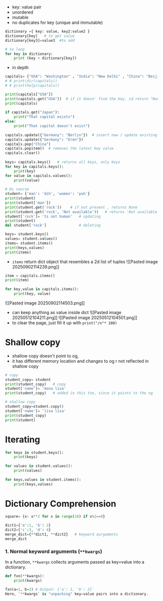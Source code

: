  - key: value pair
- unordered
- mutable
- no duplicates for key (unique and immutable)
```python
dictionary ={ key: value, key2:value2 }
dictionary[key]   # to get value
dictionary[key3]=value3  #to add 

# to loop
for key in dictionary:
	print (key + dictionary[key])
```
- in depth
```python
capitals= {"USA": "Washington" , "India": "New Delhi" , "China": "Beijing"}
# # print(dir(capitals))
# # print(help(capitals))

print(capitals["USA"])
print(capitals.get("USA"))  # if it doesn' find the key, id return "None"
print(capitals)
  
if capitals.get("Japan"):
    print("That capital exists")
else:
    print("That capital doesn't exist")
  
capitals.update({"Germany": "Berlin"})  # insert new / update existing
capitals.update({"Germany": "Eren"})
capitals.pop("China")
capitals.popitem()  # removes the latest key value
capitals.clear()
  
keys= capitals.keys()   # returns all keys, only keys
for key in capitals.keys():
    print(key)
for value in capitals.values():
    print(value)
    
# Ds course
student= {'man': 'dih', 'women': 'puh'}
print(student)
print(student['man'])
print(student.get('rock'))    # if not present , returns None
print(student.get('rock', 'Not available'))   # returns 'Not available'
student['rock']= 'ts not human'   # updating
print(student)
del student['rock']               # deleting

keys= student.keys()
values= student.values()
items= student.items()
print(keys,values)
print(items)
```
- `items` return dict object that resembles a 2d list of tuples
	 ![[Pasted image 20250902114239.png]]
```python
item = capitals.items()
print(item)
  
for key,value in capitals.items():
    print(key, value)
```
![[Pasted image 20250902114503.png]]
- can keep anything as value inside dict
![[Pasted image 20250512104211.png]]
![[Pasted image 20250512104501.png]]
- to clear the page, just fill it up with `print("/n"* 100)`
# Shallow copy
- shallow copy doesn't point to og,
- it has different memory location and changes to og r not reflected in shallow copy
```python
# copy
student_copy= student
print(student_copy)   # copy
student['name']= 'mona lisa'
print(student_copy)   # added in this too, since it points to the og

# shallow copy
student_copy=student.copy()    
student['name']= 'lisa lisa'
print(student_copy)
print(student)
```
# Iterating
```python
for keys in student.keys():
    print(keys)
  
for values in student.values():
    print(values)
  
for keys,values in student.items():
    print(keys,values)
```
# Dictionary Comprehension
```python
square= {x: x**2 for x in range(10) if x%2==0}

dict1={'a':1, 'b': 2}
dict2={'c':3, 'd': 4}
merge_dict={**dict1, **dict2}   # keyword aurguments
merge_dict
```
### 1. Normal keyword arguments (`**kwargs`)
In a function, `**kwargs` collects arguments passed as key=value into a dictionary.
```python
def fxn(**kwargs):     
	print(kwargs)  

fxn(a=1, b=2) # Output: {'a': 1, 'b': 2}`
Here, `**kwargs` is "unpacking" key–value pairs into a dictionary.